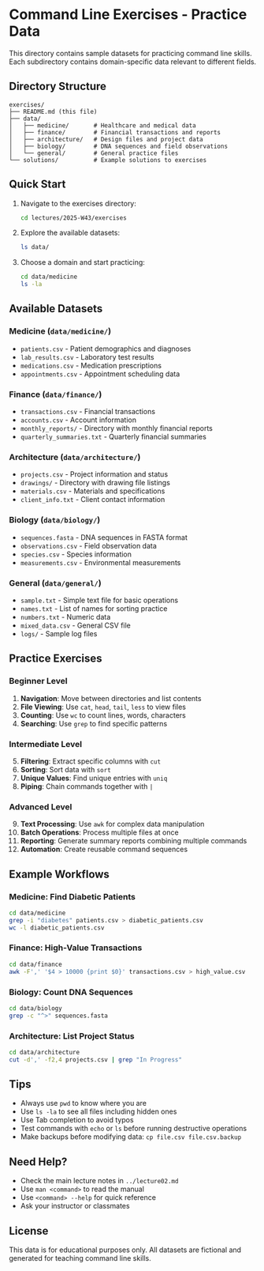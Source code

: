 # Command Line Exercises - Practice Data

This directory contains sample datasets for practicing command line skills. Each subdirectory contains domain-specific data relevant to different fields.

## Directory Structure

```
exercises/
├── README.md (this file)
├── data/
│   ├── medicine/       # Healthcare and medical data
│   ├── finance/        # Financial transactions and reports
│   ├── architecture/   # Design files and project data
│   ├── biology/        # DNA sequences and field observations
│   └── general/        # General practice files
└── solutions/          # Example solutions to exercises
```

## Quick Start

1. Navigate to the exercises directory:
   ```bash
   cd lectures/2025-W43/exercises
   ```

2. Explore the available datasets:
   ```bash
   ls data/
   ```

3. Choose a domain and start practicing:
   ```bash
   cd data/medicine
   ls -la
   ```

## Available Datasets

### Medicine (`data/medicine/`)
- `patients.csv` - Patient demographics and diagnoses
- `lab_results.csv` - Laboratory test results
- `medications.csv` - Medication prescriptions
- `appointments.csv` - Appointment scheduling data

### Finance (`data/finance/`)
- `transactions.csv` - Financial transactions
- `accounts.csv` - Account information
- `monthly_reports/` - Directory with monthly financial reports
- `quarterly_summaries.txt` - Quarterly financial summaries

### Architecture (`data/architecture/`)
- `projects.csv` - Project information and status
- `drawings/` - Directory with drawing file listings
- `materials.csv` - Materials and specifications
- `client_info.txt` - Client contact information

### Biology (`data/biology/`)
- `sequences.fasta` - DNA sequences in FASTA format
- `observations.csv` - Field observation data
- `species.csv` - Species information
- `measurements.csv` - Environmental measurements

### General (`data/general/`)
- `sample.txt` - Simple text file for basic operations
- `names.txt` - List of names for sorting practice
- `numbers.txt` - Numeric data
- `mixed_data.csv` - General CSV file
- `logs/` - Sample log files

## Practice Exercises

### Beginner Level

1. **Navigation**: Move between directories and list contents
2. **File Viewing**: Use `cat`, `head`, `tail`, `less` to view files
3. **Counting**: Use `wc` to count lines, words, characters
4. **Searching**: Use `grep` to find specific patterns

### Intermediate Level

5. **Filtering**: Extract specific columns with `cut`
6. **Sorting**: Sort data with `sort`
7. **Unique Values**: Find unique entries with `uniq`
8. **Piping**: Chain commands together with `|`

### Advanced Level

9. **Text Processing**: Use `awk` for complex data manipulation
10. **Batch Operations**: Process multiple files at once
11. **Reporting**: Generate summary reports combining multiple commands
12. **Automation**: Create reusable command sequences

## Example Workflows

### Medicine: Find Diabetic Patients
```bash
cd data/medicine
grep -i "diabetes" patients.csv > diabetic_patients.csv
wc -l diabetic_patients.csv
```

### Finance: High-Value Transactions
```bash
cd data/finance
awk -F',' '$4 > 10000 {print $0}' transactions.csv > high_value.csv
```

### Biology: Count DNA Sequences
```bash
cd data/biology
grep -c "^>" sequences.fasta
```

### Architecture: List Project Status
```bash
cd data/architecture
cut -d',' -f2,4 projects.csv | grep "In Progress"
```

## Tips

- Always use `pwd` to know where you are
- Use `ls -la` to see all files including hidden ones
- Use Tab completion to avoid typos
- Test commands with `echo` or `ls` before running destructive operations
- Make backups before modifying data: `cp file.csv file.csv.backup`

## Need Help?

- Check the main lecture notes in `../lecture02.md`
- Use `man <command>` to read the manual
- Use `<command> --help` for quick reference
- Ask your instructor or classmates

## License

This data is for educational purposes only. All datasets are fictional and generated for teaching command line skills.
